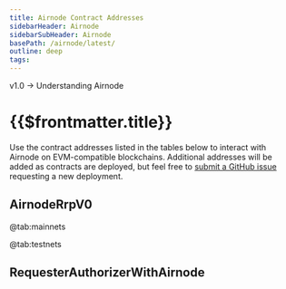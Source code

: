 ```yaml
---
title: Airnode Contract Addresses
sidebarHeader: Airnode
sidebarSubHeader: Airnode
basePath: /airnode/latest/
outline: deep
tags:
---
```


<VersionWarning/>

<PageHeader>v1.0 → Understanding Airnode </PageHeader>

# {{$frontmatter.title}}

Use the contract addresses listed in the tables below to interact with Airnode
on EVM-compatible blockchains. Additional addresses will be added as contracts
are deployed, but feel free to
[submit a GitHub issue](https://github.com/api3dao/airnode/issues) requesting a
new deployment.

## AirnodeRrpV0

<Tabs>

@tab:mainnets

<ContractAddresses type="mainnet" contractName="AirnodeRrpV0"/>

@tab:testnets

<ContractAddresses type="testnet" contractName="AirnodeRrpV0"/>

</Tabs>

## RequesterAuthorizerWithAirnode

<!--Tabs>

@tab:mainnets

<ContractAddresses type="mainnet" contractName="RequesterAuthorizerWithAirnode"/>

@tab:testnets

<ContractAddresses type="testnet" contractName="RequesterAuthorizerWithAirnode"/>

</Tabs>

## AccessControlRegistry

<Tabs>

@tab:mainnets

<ContractAddresses type="mainnet" contractName="AccessControlRegistry"/>

@tab:testnets

<ContractAddresses type="testnet" contractName="AccessControlRegistry"/>

</Tabs-->
